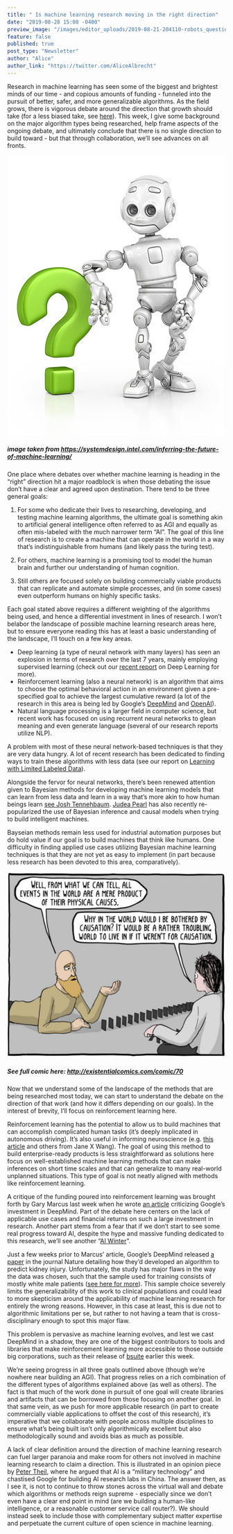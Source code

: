```yaml
---
title: " Is machine learning research moving in the right direction"
date: "2019-08-28 15:08 -0400"
preview_image: "/images/editor_uploads/2019-08-21-204110-robots_question.jpg"
feature: false
published: true
post_type: "Newsletter"
author: "Alice"
author_link: "https://twitter.com/AliceAlbrecht"
---
```


Research in machine learning has seen some of the biggest and brightest minds of our time -  and copious amounts of funding - funneled into the pursuit of better, safer, and more generalizable algorithms. As the field grows, there is vigorous debate around the direction that growth should take (for a less biased take, see [here](https://www.technologyreview.com/s/612768/we-analyzed-16625-papers-to-figure-out-where-ai-is-headed-next/)). This week, I give some background on the major algorithm types being researched, help frame aspects of the ongoing debate, and ultimately conclude that there is no single direction to build toward - but that through collaboration, we’ll see advances on all fronts. 

![](/images/editor_uploads/2019-08-21-204110-robots_question.jpg)

##### image taken from https://systemdesign.intel.com/inferring-the-future-of-machine-learning/

One place where debates over whether machine learning is heading in the “right” direction hit a major roadblock is when those debating the issue don’t have a clear and agreed upon destination. There tend to be three general goals:

1) For some who dedicate their lives to researching, developing, and testing machine learning algorithms, the ultimate goal is something akin to artificial general intelligence often referred to as AGI and equally as often mis-labeled with the much narrower term “AI”. The goal of this line of research is to create a machine that can operate in the world in a way that’s indistinguishable from humans (and likely pass the turing test). 

2) For others, machine learning is a promising tool to model the human brain and further our understanding of human cognition. 

3) Still others are focused solely on building commercially viable products that can replicate and automate simple processes, and (in some cases) even outperform humans on highly specific tasks. 

Each goal stated above requires a different weighting of the algorithms being used, and hence a differential investment in lines of research. I won’t belabor the landscape of possible machine learning research areas here, but to ensure everyone reading this has at least a basic understanding of the landscape, I’ll touch on a few key areas. 

* Deep learning (a type of neural network with many layers) has seen an explosion in terms of research over the last 7 years, mainly employing supervised learning (check out our [recent report](https://www.cloudera.com/products/fast-forward-labs-research/fast-forward-labs-research-reports.html) on Deep Learning for more). 
* Reinforcement learning (also a neural network) is an algorithm that aims to choose the optimal behavioral action in an environment given a pre-specified goal to achieve the largest cumulative reward (a lot of the research in this area is being led by Google’s [DeepMind](https://deepmind.com/) and [OpenAI](https://openai.com/)). 
* Natural language processing is a larger field in computer science, but recent work has focused on using recurrent neural networks to glean meaning and even generate language (several of our research reports utilize NLP). 

A problem with most of these neural network-based techniques is that they are very data hungry. A lot of recent research has been dedicated to finding ways to train these algorithms with less data (see our report on [Learning with Limited Labeled Data](https://blog.fastforwardlabs.com/2019/04/02/a-guide-to-learning-with-limited-labeled-data.html)).   

Alongside the fervor for neural networks, there’s been renewed attention given to Bayesian methods for developing machine learning models that can learn from less data and learn in a way that’s more akin to how human beings learn [see Josh Tennehbaum](https://web.mit.edu/cocosci/josh.html). [Judea Pearl](https://en.wikipedia.org/wiki/Judea_Pearl) has also recently re-popularized the use of Bayesian inference and causal models when trying to build intelligent machines. 

Bayseian methods remain less used for industrial automation purposes but do hold value if our goal is to build machines that think like humans. One difficulty in finding applied use cases utilizing Bayesian machine learning techniques is that they are not yet as easy to implement (in part because less research has been devoted to this area, comparatively).  

![](/images/editor_uploads/2019-08-21-204233-RL_CausalMapping_Comic.jpg)

##### See full comic here: http://existentialcomics.com/comic/70

Now that we understand some of the landscape of the methods that are being researched most today, we can start to understand the debate on the direction of that work (and how it differs depending on our goals). In the interest of brevity, I’ll focus on reinforcement learning here. 

Reinforcement learning has the potential to allow us to build machines that can accomplish complicated human tasks (it’s deeply implicated in autonomous driving). It’s also useful in informing neuroscience (e.g. [this article](https://www.sciencedirect.com/science/article/pii/S1364661319300610) and others from Jane X Wang). The goal of using this method to build enterprise-ready products is less straightforward as solutions here focus on well-established machine learning methods that can make inferences on short time scales and that can generalize to many real-world unplanned situations. This type of goal is not neatly aligned with methods like reinforcement learning. 

A critique of the funding poured into reinforcement learning was brought forth by Gary Marcus last week when he wrote [an article](https://www.wired.com/story/deepminds-losses-future-artificial-intelligence/) criticizing Google’s investment in DeepMind. Part of the debate here centers on the lack of applicable use cases and financial returns on such a large investment in research. Another part stems from a fear that if we don’t start to see some real progress toward AI, despite the hype and massive funding dedicated to this research, we’ll see another “[AI Winter](https://en.wikipedia.org/wiki/AI_winter)”. 

Just a few weeks prior to Marcus’ article, Google’s DeepMind released [a paper](https://www.nature.com/articles/s41586-019-1390-1) in the journal Nature detailing how they’d developed an algorithm to predict kidney injury. Unfortunately, the study has major flaws in the way the data  was chosen, such that the sample used for training consists of mostly white male patients ([see here for more](https://techcrunch.com/2019/07/31/deepmind-touts-predictive-healthcare-ai-breakthrough-trained-on-heavily-skewed-data/)). This sample choice severely limits the generalizability of this work to clinical populations and could lead to more skepticism around the applicability of machine learning research for entirely the wrong reasons. However, in this case at least, this is due not to algorithmic limitations per se, but rather to not having a team that is cross-disciplinary enough to spot this major flaw. 

This problem is pervasive as machine learning evolves, and lest we cast DeepMind in a shadow, they are one of the biggest contributors to tools and libraries that make reinforcement learning more accessible to those outside big corporations, such as their release of [bsuite](https://deepmind.com/research/open-source/bsuite) earlier this week. 

We’re seeing progress in all three goals outlined above (though we’re nowhere near building an AGI). That progress relies on a rich combination of the different types of algorithms explained above (as well as others). The fact is that much of the work done in pursuit of one goal will create libraries and artifacts that can be borrowed from those focusing on another goal. In that same vein, as we push for more applicable research (in part to create commercially viable applications to offset the cost of this research), it’s imperative that we collaborate with people across multiple disciplines to ensure what’s being built isn’t only algorithmically excellent but also methodologically sound and avoids bias as much as possible.  

A lack of clear definition around the direction of machine learning research can fuel larger paranoia and make room for others not involved in machine learning research to claim a direction. This is illustrated in an opinion piece by [Peter Theil](https://www.nytimes.com/2019/08/01/opinion/peter-thiel-google.html), where he argued that AI is a “military technology” and chastised Google for building AI research labs in China. The answer then, as I see it, is not to continue to throw stones across the virtual wall and debate which algorithms or methods reign supreme - especially since we don’t even have a clear end point in mind (are we building a human-like intelligence, or a reasonable customer service call router?). We should instead seek to include those with complementary subject matter expertise and perpetuate the current culture of open science in machine learning.